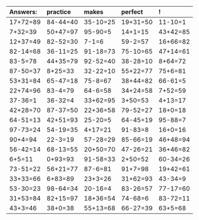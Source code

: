 | Answers: | practice | makes | perfect | ! |
| :--- | :--- | :--- | :--- | :--- |
| 17+72=89 | 84-44=40 | 35-10=25 | 19+31=50 | 11-10=1 | 
| 7+32=39 | 50+47=97 | 95-90=5 | 14+1=15 | 43+42=85 | 
| 12+37=49 | 82-52=30 | 7-1=6 | 59-2=57 | 16+66=82 | 
| 82-14=68 | 36-11=25 | 91-18=73 | 75-10=65 | 47+14=61 | 
| 83-5=78 | 44+35=79 | 92-52=40 | 38-28=10 | 8+64=72 | 
| 87-50=37 | 8+25=33 | 32-22=10 | 55+22=77 | 75+6=81 | 
| 53+31=84 | 65-47=18 | 75-8=67 | 38+44=82 | 66-61=5 | 
| 22+74=96 | 83-4=79 | 64-6=58 | 34+24=58 | 7+52=59 | 
| 37-36=1 | 36-32=4 | 33+62=95 | 3+50=53 | 4+13=17 | 
| 42+28=70 | 87-37=50 | 22+36=58 | 79-52=27 | 18+0=18 | 
| 64-51=13 | 42+51=93 | 25-20=5 | 64-45=19 | 95-88=7 | 
| 97-73=24 | 54-19=35 | 4+17=21 | 91-83=8 | 16+0=16 | 
| 90+4=94 | 22-3=19 | 57-28=29 | 85-66=19 | 46+48=94 | 
| 56-42=14 | 68-13=55 | 20+50=70 | 47-26=21 | 36+46=82 | 
| 6+5=11 | 0+93=93 | 91-58=33 | 2+50=52 | 60-34=26 | 
| 73-51=22 | 56+21=77 | 87-6=81 | 91+7=98 | 19+42=61 | 
| 33+33=66 | 6+83=89 | 23+3=26 | 31+62=93 | 43-34=9 | 
| 53-30=23 | 98-64=34 | 20-16=4 | 83-26=57 | 77-17=60 | 
| 31+53=84 | 82+15=97 | 18+36=54 | 74-68=6 | 83-72=11 | 
| 43+3=46 | 38+0=38 | 55+13=68 | 66-27=39 | 63+5=68 | 
